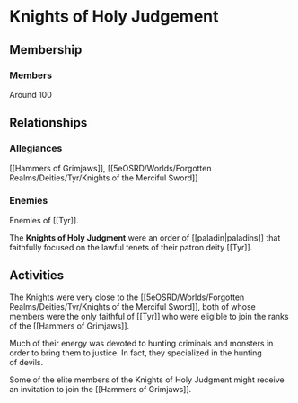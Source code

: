 # Knights of Holy Judgement

## Membership

### Members
Around 100

## Relationships

### Allegiances
[[Hammers of Grimjaws]], [[5eOSRD/Worlds/Forgotten Realms/Deities/Tyr/Knights of the Merciful Sword]]

### Enemies

Enemies of [[Tyr]].

The **Knights of Holy Judgment** were an order of [[paladin|paladins]] that faithfully focused on the lawful tenets of their patron deity [[Tyr]].

## Activities
The Knights were very close to the [[5eOSRD/Worlds/Forgotten Realms/Deities/Tyr/Knights of the Merciful Sword]], both of whose members were the only faithful of [[Tyr]] who were eligible to join the ranks of the [[Hammers of Grimjaws]].

Much of their energy was devoted to hunting criminals and monsters in order to bring them to justice. In fact, they specialized in the hunting of devils.

Some of the elite members of the Knights of Holy Judgment might receive an invitation to join the [[Hammers of Grimjaws]].